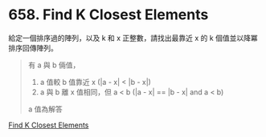 # 658. Find K Closest Elements

給定一個排序過的陣列，以及 k 和 x 正整數，請找出最靠近 x 的 k 個值並以降冪排序回傳陣列。

> 有 a 與 b 倆值，
>   1. a 值較 b 值靠近 x (|a - x| < |b - x|)
>   2. a 與 b 離 x 值相同，但 a < b (|a - x| == |b - x| and a < b)
> 
> a 值為解答

[Find K Closest Elements](https://leetcode.com/problems/find-k-closest-elements/)